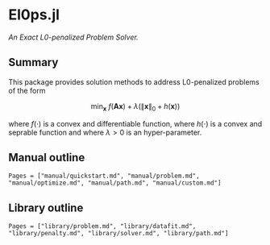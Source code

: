 # El0ps.jl

*An Exact L0-penalized Problem Solver.*

## Summary

This package provides solution methods to address L0-penalized problems of the form

$$\min_{\mathbf{x}} \ f(\mathbf{A}\mathbf{x}) + \lambda \big(\|\mathbf{x}\|_0 + h(\mathbf{x})\big)$$

where $f(\cdot)$ is a convex and differentiable function, where $h(\cdot)$ is a convex and seprable function and where $\lambda>0$ is an hyper-parameter.

## Manual outline

```@contents
Pages = ["manual/quickstart.md", "manual/problem.md", "manual/optimize.md", "manual/path.md", "manual/custom.md"]
```

## Library outline

```@contents
Pages = ["library/problem.md", "library/datafit.md", "library/penalty.md", "library/solver.md", "library/path.md"]
```
